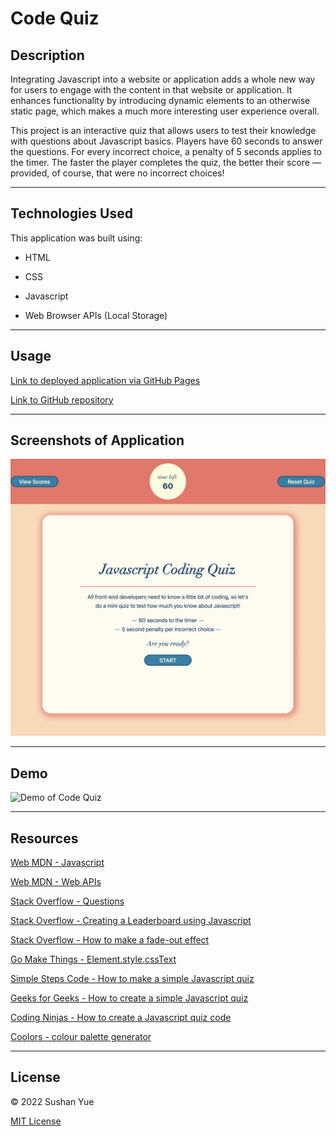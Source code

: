 # Code Quiz

## Description

Integrating Javascript into a website or application adds a whole new way for users to engage with the content in that website or application. It enhances functionality by introducing dynamic elements to an otherwise static page, which makes a much more interesting user experience overall.

This project is an interactive quiz that allows users to test their knowledge with questions about Javascript basics. Players have 60 seconds to answer the questions. For every incorrect choice, a penalty of 5 seconds applies to the timer. The faster the player completes the quiz, the better their score — provided, of course, that were no incorrect choices!

---

## Technologies Used

This application was built using: 

* HTML

* CSS

* Javascript

* Web Browser APIs (Local Storage)

---

## Usage

[Link to deployed application via GitHub Pages](https://atlantablack.github.io/Code_Quiz/)

[Link to GitHub repository](https://github.com/AtlantaBlack/Code_Quiz)

---

## Screenshots of Application

![Screenshot of Code Quiz](assets/images/screenshot-code-quiz.jpg?raw=true "Javascript Code Quiz screenshot")

---

## Demo

![Demo of Code Quiz](assets/images/04_code_quiz.gif?raw=true "Javascript Code Quiz demo")

---

## Resources

[Web MDN - Javascript](https://developer.mozilla.org/en-US/docs/Web/JavaScript)

[Web MDN - Web APIs](https://developer.mozilla.org/en-US/docs/Web/API/)

[Stack Overflow - Questions](https://stackoverflow.com/questions)

[Stack Overflow - Creating a Leaderboard using Javascript](https://stackoverflow.com/questions/52507871/creating-a-leaderboard-in-html-js)

[Stack Overflow - How to make a fade-out effect](https://stackoverflow.com/questions/29017379/how-to-make-fadeout-effect-with-pure-javascript)

[Go Make Things - Element.style.cssText](https://gomakethings.com/the-element.style.csstext-property-in-vanilla-js/)

[Simple Steps Code - How to make a simple Javascript quiz](https://simplestepscode.com/javascript-quiz-tutorial/)

[Geeks for Geeks - How to create a simple Javascript quiz](https://www.geeksforgeeks.org/how-to-create-a-simple-javascript-quiz/)

[Coding Ninjas - How to create a Javascript quiz code](https://www.codingninjas.com/blog/2020/11/03/how-to-create-a-quiz-in-javascript/)

[Coolors - colour palette generator](https://coolors.co/?home)

---

## License

© 2022 Sushan Yue

[MIT License](/LICENSE.txt)

